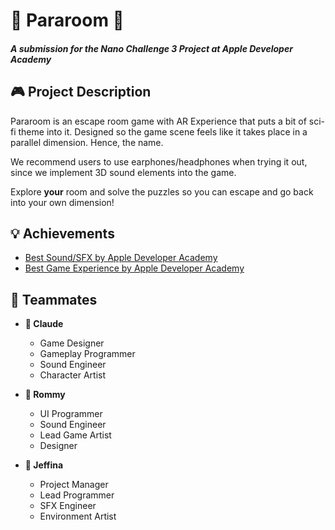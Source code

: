 # 🔮 Pararoom 🔮
#### *A submission for the Nano Challenge 3 Project at Apple Developer Academy*

## 🎮 Project Description
Pararoom is an escape room game with AR Experience that puts a bit of sci-fi theme into it. Designed so the game scene feels like it takes place in a parallel dimension. Hence, the name.

We recommend users to use earphones/headphones when trying it out, since we implement 3D sound elements into the game. 

Explore **your** room and solve the puzzles so you can escape and go back into your own dimension!

## 💡 Achievements 
- [Best Sound/SFX by Apple Developer Academy](https://badgr.com/backpack/badges/5eec37e040cfa93ff5d097b2)
- [Best Game Experience by Apple Developer Academy](https://badgr.com/backpack/badges/5eec37b894e96674580e3804)

## 🤹‍ Teammates
- **🍒 Claude**
  - Game Designer
  - Gameplay Programmer
  - Sound Engineer
  - Character Artist
  
- **🍓 Rommy**
  - UI Programmer
  - Sound Engineer
  - Lead Game Artist
  - Designer

- **🍉 Jeffina**
  - Project Manager
  - Lead Programmer
  - SFX Engineer
  - Environment Artist
